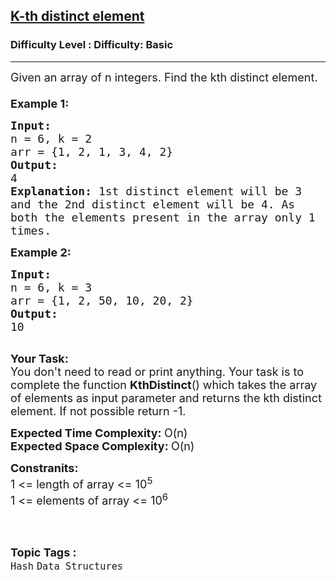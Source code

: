 <h2><a href="https://www.geeksforgeeks.org/problems/k-th-distinct-element4510/1?page=8&category=Hash&sortBy=submissions">K-th distinct element</a></h2><h3>Difficulty Level : Difficulty: Basic</h3><hr><div class="problems_problem_content__Xm_eO"><p><span style="font-size:18px">Given an array of n integers. Find the kth distinct element.<br>
<br>
<strong>Example 1:</strong></span></p>

<pre><span style="font-size:18px"><strong>Input: 
</strong>n = 6, k = 2
arr = {1, 2, 1, 3, 4, 2}
<strong>Output:
</strong></span><span style="font-size:18px">4
<strong>Explanation: </strong>1st distinct element will be 3
and the 2nd distinct element will be 4. As 
both the elements present in the array only 1 
times.</span>
</pre>

<p><span style="font-size:18px"><strong>Example 2:</strong></span></p>

<pre><span style="font-size:18px"><strong>Input: 
</strong>n = 6, k = 3</span>
<span style="font-size:18px">arr = {1, 2, 50, 10, 20, 2}
<strong>Output:
</strong>10</span>

</pre>

<p><span style="font-size:18px"><strong>Your Task:</strong><br>
You don't need to read or print anything. Your task is to complete the function&nbsp;<strong>KthDistinct</strong>() which takes the array of elements as input parameter and returns the kth distinct element. If not possible return -1.</span></p>

<p><span style="font-size:18px"><strong>Expected Time Complexity:&nbsp;</strong>O(n)<br>
<strong>Expected Space Complexity:&nbsp;</strong>O(n)</span></p>

<p><span style="font-size:18px"><strong>Constranits:</strong><br>
1 &lt;= length of array &lt;= 10<sup>5</sup><br>
1 &lt;= elements of array &lt;= 10<sup>6</sup></span><br>
&nbsp;</p>
</div><br><p><span style=font-size:18px><strong>Topic Tags : </strong><br><code>Hash</code>&nbsp;<code>Data Structures</code>&nbsp;